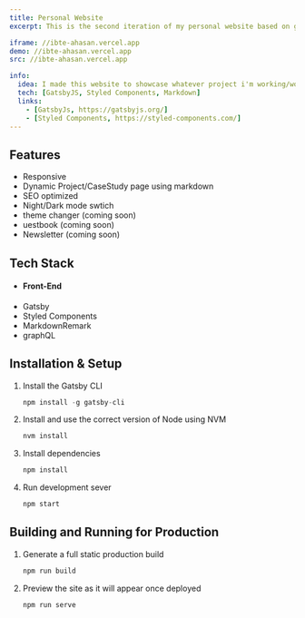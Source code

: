 ```yaml
---
title: Personal Website
excerpt: This is the second iteration of my personal website based on gatsby and styled-components.

iframe: //ibte-ahasan.vercel.app
demo: //ibte-ahasan.vercel.app
src: //ibte-ahasan.vercel.app

info:
  idea: I made this website to showcase whatever project i'm working/worked on.This website's design was inspired from a few website I came accross recently.
  tech: [GatsbyJS, Styled Components, Markdown]
  links:
    - [GatsbyJs, https://gatsbyjs.org/]
    - [Styled Components, https://styled-components.com/]
---
```


## Features

- Responsive
- Dynamic Project/CaseStudy page using markdown
- SEO optimized
- Night/Dark mode swtich
- theme changer (coming soon)
- uestbook (coming soon)
- Newsletter (coming soon)

## Tech Stack

- #### Front-End
- Gatsby
- Styled Components
- MarkdownRemark
- graphQL

## Installation & Setup

1. Install the Gatsby CLI
   ```js
   npm install -g gatsby-cli
   ```
2. Install and use the correct version of Node using NVM
   ```js
   nvm install
   ```
3. Install dependencies
   ```js 
   npm install
   ```
4. Run development sever
   ```js
   npm start
   ```

## Building and Running for Production

1. Generate a full static production build
   ```js
   npm run build
   ```
2. Preview the site as it will appear once deployed
   ```js 
   npm run serve
   ```
